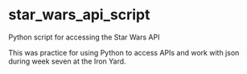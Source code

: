 # star_wars_api_script
Python script for accessing the Star Wars API

This was practice for using Python to access APIs and work with json during week seven at the Iron Yard.
